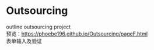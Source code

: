 # Outsourcing
outline outsourcing project<br>
预览：https://phoebe196.github.io/Outsourcing/pageF.html<br>
表单输入及验证
